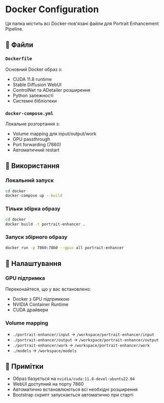 # Docker Configuration

Ця папка містить всі Docker-пов'язані файли для Portrait Enhancement Pipeline.

## 📁 Файли

### `Dockerfile`
Основний Docker образ з:
- CUDA 11.8 runtime
- Stable Diffusion WebUI
- ControlNet та ADetailer розширення
- Python залежності
- Системні бібліотеки

### `docker-compose.yml`
Локальне розгортання з:
- Volume mapping для input/output/work
- GPU passthrough
- Port forwarding (7860)
- Автоматичний restart

## 🚀 Використання

### Локальний запуск
```bash
cd docker
docker-compose up --build
```

### Тільки збірка образу
```bash
cd docker
docker build -t portrait-enhancer .
```

### Запуск збірного образу
```bash
docker run -p 7860:7860 --gpus all portrait-enhancer
```

## 🔧 Налаштування

### GPU підтримка
Переконайтеся, що у вас встановлено:
- Docker з GPU підтримкою
- NVIDIA Container Runtime
- CUDA драйвери

### Volume mapping
- `./portrait-enhancer/input` → `/workspace/portrait-enhancer/input`
- `./portrait-enhancer/output` → `/workspace/portrait-enhancer/output`
- `./portrait-enhancer/work` → `/workspace/portrait-enhancer/work`
- `./models` → `/workspace/models`

## 📝 Примітки

- Образ базується на `nvidia/cuda:11.8-devel-ubuntu22.04`
- WebUI доступний на порту 7860
- Автоматично встановлюються всі необхідні розширення
- Bootstrap скрипт запускається автоматично при старті
